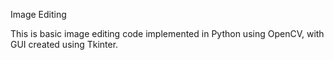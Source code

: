 Image Editing

This is basic image editing code implemented in Python using OpenCV, with GUI created using Tkinter.
